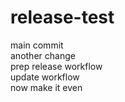 # release-test

main commit  
another change  
prep release workflow  
update workflow  
now make it even  
